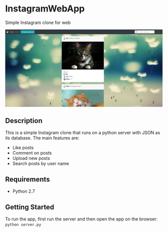 # InstagramWebApp
Simple Instagram clone for web

![Screenshot](screenshot.png)

## Description
This is a simple Instagram clone that runs on a python server with JSON as its database.
The main features are:
- Like posts
- Comment on posts
- Upload new posts
- Search posts by user name

## Requirements
- Python 2.7

## Getting Started
To run the app, first run the server and then open the app on the browser:
`python server.py`

